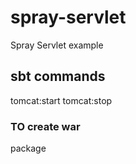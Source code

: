 # spray-servlet
Spray Servlet example

## sbt commands
tomcat:start
tomcat:stop

### TO create war
package 
